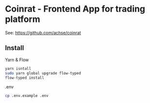 # Coinrat - Frontend App for trading platform

See: https://github.com/achse/coinrat 

## Install
Yarn & Flow
```bash
yarn isntall
sudo yarn global upgrade flow-typed
flow-typed install
```

.env
```bash
cp .env.example .env
```
